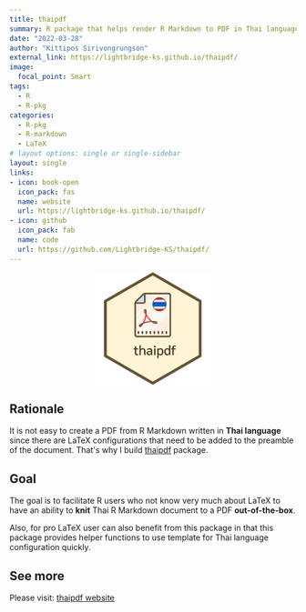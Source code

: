 ```yaml
---
title: thaipdf
summary: R package that helps render R Markdown to PDF in Thai language 🇹🇭. 
date: "2022-03-28"
author: "Kittipos Sirivongrungson"
external_link: https://lightbridge-ks.github.io/thaipdf/
image:
  focal_point: Smart
tags:
  - R
  - R-pkg
categories:
  - R-pkg
  - R-markdown
  - LaTeX
# layout options: single or single-sidebar
layout: single
links:
- icon: book-open
  icon_pack: fas
  name: website
  url: https://lightbridge-ks.github.io/thaipdf/
- icon: github
  icon_pack: fab
  name: code
  url: https://github.com/Lightbridge-KS/thaipdf/
---
```


<img src="featured-hex.png" alt="logo-thaipdf" width="200" style="display: block; margin: auto;" />

## Rationale

It is not easy to create a PDF from R Markdown written in **Thai language** since there are LaTeX configurations that need to be added to the preamble of the document. That's why I build [thaipdf](https://lightbridge-ks.github.io/thaipdf/) package.


## Goal

The goal is to facilitate R users who not know very much about LaTeX to have an ability to **knit** Thai R Markdown document to a PDF **out-of-the-box**. 

Also, for pro LaTeX user can also benefit from this package in that this package provides helper functions to use template for Thai language configuration quickly.

## See more

Please visit: [thaipdf website](https://lightbridge-ks.github.io/thaipdf/)